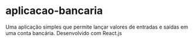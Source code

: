 # aplicacao-bancaria
Uma aplicação simples que permite lançar valores de entradas e saídas em uma conta bancária. Desenvolvido com React.js
